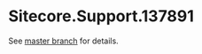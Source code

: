 # Sitecore.Support.137891

See [master branch](https://github.com/sitecoresupport/Sitecore.Support.137891) for details.